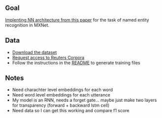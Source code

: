 ## Goal

[Implenting NN architecture from this paper](https://www.aclweb.org/anthology/Q16-1026) for the task of named entity recognition in MXNet.

## Data

- [Download the dataset](https://www.clips.uantwerpen.be/conll2003/ner.tgz)
- [Request access to Reuters Corpora](http://trec.nist.gov/data/reuters/reuters.html)
- Follow the instructions in the [README](https://www.clips.uantwerpen.be/conll2003/ner/000README) to generate training files

## Notes

- Need charachter level embeddings for each word
- Need word level embeddings for each utterance
- My model is an RNN, needs a forget gate... maybe just make two layers for transparency (forward + backward lstm cell)
- Need data so I can get this working and compare f1 score






